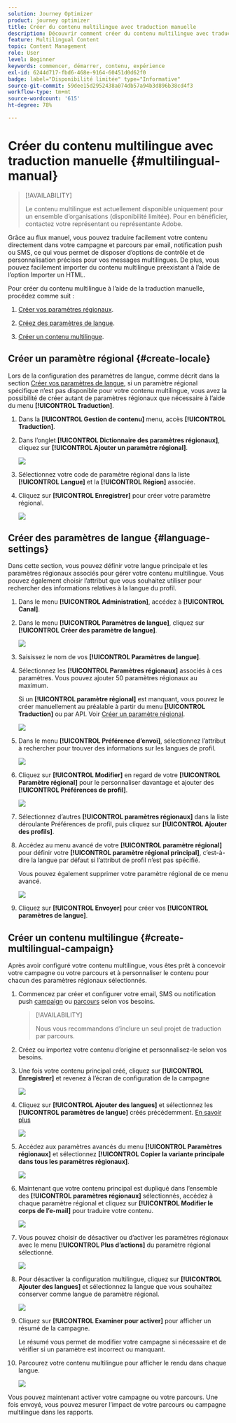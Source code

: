 ```yaml
---
solution: Journey Optimizer
product: journey optimizer
title: Créer du contenu multilingue avec traduction manuelle
description: Découvrir comment créer du contenu multilingue avec traduction manuelle dans Journey Optimizer
feature: Multilingual Content
topic: Content Management
role: User
level: Beginner
keywords: commencer, démarrer, contenu, expérience
exl-id: 6244d717-fbd6-468e-9164-60451d0d62f0
badge: label="Disponibilité limitée" type="Informative"
source-git-commit: 59dee15d2952438a074db57a94b3d896b38cd4f3
workflow-type: tm+mt
source-wordcount: '615'
ht-degree: 78%

---
```


# Créer du contenu multilingue avec traduction manuelle {#multilingual-manual}

>[!AVAILABILITY]
>
>Le contenu multilingue est actuellement disponible uniquement pour un ensemble d’organisations (disponibilité limitée). Pour en bénéficier, contactez votre représentant ou représentante Adobe.

Grâce au flux manuel, vous pouvez traduire facilement votre contenu directement dans votre campagne et parcours par email, notification push ou SMS, ce qui vous permet de disposer d’options de contrôle et de personnalisation précises pour vos messages multilingues. De plus, vous pouvez facilement importer du contenu multilingue préexistant à l’aide de l’option Importer un HTML.

Pour créer du contenu multilingue à l’aide de la traduction manuelle, procédez comme suit :

1. [Créer vos paramètres régionaux](#create-locale).

1. [Créez des paramètres de langue](#create-language-settings).

1. [Créer un contenu multilingue](#create-a-multilingual-campaign).

## Créer un paramètre régional {#create-locale}

Lors de la configuration des paramètres de langue, comme décrit dans la section [Créer vos paramètres de langue](#language-settings), si un paramètre régional spécifique n’est pas disponible pour votre contenu multilingue, vous avez la possibilité de créer autant de paramètres régionaux que nécessaire à l’aide du menu **[!UICONTROL Traduction]**.

1. Dans la **[!UICONTROL Gestion de contenu]** menu, accès **[!UICONTROL Traduction]**.

1. Dans l’onglet **[!UICONTROL Dictionnaire des paramètres régionaux]**, cliquez sur **[!UICONTROL Ajouter un paramètre régional]**.

   ![](assets/locale_1.png)

1. Sélectionnez votre code de paramètre régional dans la liste **[!UICONTROL Langue]** et la **[!UICONTROL Région]** associée.

1. Cliquez sur **[!UICONTROL Enregistrer]** pour créer votre paramètre régional.

   ![](assets/locale_2.png)

## Créer des paramètres de langue {#language-settings}

Dans cette section, vous pouvez définir votre langue principale et les paramètres régionaux associés pour gérer votre contenu multilingue. Vous pouvez également choisir l’attribut que vous souhaitez utiliser pour rechercher des informations relatives à la langue du profil.

1. Dans le menu **[!UICONTROL Administration]**, accédez à **[!UICONTROL Canal]**.

1. Dans le menu **[!UICONTROL Paramètres de langue]**, cliquez sur **[!UICONTROL Créer des paramètre de langue]**.

   ![](assets/multilingual-settings-1.png)

1. Saisissez le nom de vos **[!UICONTROL Paramètres de langue]**.

1. Sélectionnez les **[!UICONTROL Paramètres régionaux]** associés à ces paramètres. Vous pouvez ajouter 50 paramètres régionaux au maximum.

   Si un **[!UICONTROL paramètre régional]** est manquant, vous pouvez le créer manuellement au préalable à partir du menu **[!UICONTROL Traduction]** ou par API. Voir [Créer un paramètre régional](#create-locale).

   ![](assets/multilingual-settings-2.png)

1. Dans le menu **[!UICONTROL Préférence d’envoi]**, sélectionnez l’attribut à rechercher pour trouver des informations sur les langues de profil.

   ![](assets/multilingual-settings-3.png)

1. Cliquez sur **[!UICONTROL Modifier]** en regard de votre **[!UICONTROL Paramètre régional]** pour le personnaliser davantage et ajouter des **[!UICONTROL Préférences de profil]**.

   ![](assets/multilingual-settings-4.png)

1. Sélectionnez d’autres **[!UICONTROL paramètres régionaux]** dans la liste déroulante Préférences de profil, puis cliquez sur **[!UICONTROL Ajouter des profils]**.

1. Accédez au menu avancé de votre **[!UICONTROL paramètre régional]** pour définir votre **[!UICONTROL paramètre régional principal]**, c’est-à-dire la langue par défaut si l’attribut de profil n’est pas spécifié.

   Vous pouvez également supprimer votre paramètre régional de ce menu avancé.

   ![](assets/multilingual-settings-5.png)

1. Cliquez sur **[!UICONTROL Envoyer]** pour créer vos **[!UICONTROL paramètres de langue]**.

<!--
1. Access the **[!UICONTROL Channel surfaces]** menu and create a new channel surface or select an existing one.


1. In the **[!UICONTROL Header parameters]** section, select the **[!UICONTROL Enable multilingual]** option.

1. Select your **[!UICONTROL Locales dictionary]** and add as many as needed.
-->

## Créer un contenu multilingue {#create-multilingual-campaign}

Après avoir configuré votre contenu multilingue, vous êtes prêt à concevoir votre campagne ou votre parcours et à personnaliser le contenu pour chacun des paramètres régionaux sélectionnés.

1. Commencez par créer et configurer votre email, SMS ou notification push [campaign](../campaigns/create-campaign.md) ou [parcours](../building-journeys/journeys-message.md) selon vos besoins.

   >[!AVAILABILITY]
   >
   >Nous vous recommandons d’inclure un seul projet de traduction par parcours.

1. Créez ou importez votre contenu d’origine et personnalisez-le selon vos besoins.

1. Une fois votre contenu principal créé, cliquez sur **[!UICONTROL Enregistrer]** et revenez à l’écran de configuration de la campagne

   ![](assets/multilingual-campaign-2.png)

1. Cliquez sur **[!UICONTROL Ajouter des langues]** et sélectionnez les **[!UICONTROL paramètres de langue]** créés précédemment. [En savoir plus](#create-language-settings)

   ![](assets/multilingual-campaign-3.png)

1. Accédez aux paramètres avancés du menu **[!UICONTROL Paramètres régionaux]** et sélectionnez **[!UICONTROL Copier la variante principale dans tous les paramètres régionaux]**.

   ![](assets/multilingual-campaign-4.png)

1. Maintenant que votre contenu principal est dupliqué dans l’ensemble des **[!UICONTROL paramètres régionaux]** sélectionnés, accédez à chaque paramètre régional et cliquez sur **[!UICONTROL Modifier le corps de l’e-mail]** pour traduire votre contenu.

   ![](assets/multilingual-campaign-5.png)

1. Vous pouvez choisir de désactiver ou d’activer les paramètres régionaux avec le menu **[!UICONTROL Plus d’actions]** du paramètre régional sélectionné.

   ![](assets/multilingual-campaign-6.png)

1. Pour désactiver la configuration multilingue, cliquez sur **[!UICONTROL Ajouter des langues]** et sélectionnez la langue que vous souhaitez conserver comme langue de paramètre régional.

   ![](assets/multilingual-campaign-7.png)

1. Cliquez sur **[!UICONTROL Examiner pour activer]** pour afficher un résumé de la campagne.

   Le résumé vous permet de modifier votre campagne si nécessaire et de vérifier si un paramètre est incorrect ou manquant.

1. Parcourez votre contenu multilingue pour afficher le rendu dans chaque langue.

   ![](assets/multilingual-campaign-8.png)

Vous pouvez maintenant activer votre campagne ou votre parcours. Une fois envoyé, vous pouvez mesurer l’impact de votre parcours ou campagne multilingue dans les rapports.

<!--
# Create a multilingual journey {#create-multilingual-journey}

1. Create your journey with a Delivery and personalize your content as needed.
1. From your delivery action, click Edit content.
1. Click Add languages.

-->
